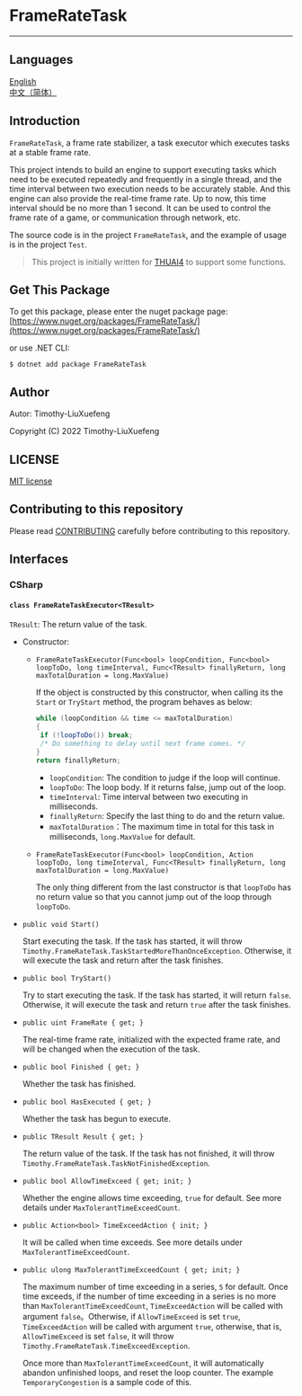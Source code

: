 # FrameRateTask

---

## Languages

[English](https://github.com/Timothy-LiuXuefeng/FrameRateTask/blob/master/README.md)  
[中文（简体）](https://github.com/Timothy-LiuXuefeng/FrameRateTask/blob/master/README.zh-CN.md)

## Introduction

`FrameRateTask`, a frame rate stabilizer, a task executor which executes tasks at a stable frame rate.  

This project intends to build an engine to support executing tasks which need to be executed repeatedly and frequently in a single thread, and the time interval between two execution needs to be accurately stable. And this engine can also provide the real-time frame rate. Up to now, this time interval should be no more than 1 second. It can be used to control the frame rate of a game, or communication through network, etc. 

The source code is in the project `FrameRateTask`, and the example of usage is in the project `Test`.

> This project is initially written for [THUAI4](https://github.com/eesast/THUAI4) to support some functions.

## Get This Package

To get this package, please enter the nuget package page: [https://www.nuget.org/packages/FrameRateTask/](https://www.nuget.org/packages/FrameRateTask/)

or use .NET CLI:  

```shell
$ dotnet add package FrameRateTask
```

## Author

Autor: Timothy-LiuXuefeng

Copyright (C) 2022 Timothy-LiuXuefeng

## LICENSE

[MIT license](./LICENSE.txt)

## Contributing to this repository

Please read [CONTRIBUTING](./CONTRIBUTING.md) carefully before contributing to this repository.

## Interfaces

### CSharp  

#### `class FrameRateTaskExecutor<TResult>`

`TResult`: The return value of the task.

+ Constructor:

  + `FrameRateTaskExecutor(Func<bool> loopCondition, Func<bool> loopToDo, long timeInterval, Func<TResult> finallyReturn, long maxTotalDuration = long.MaxValue)`  

    If the object is constructed by this constructor, when calling its the `Start` or `TryStart` method, the program behaves as below:  

    ```c#
    while (loopCondition && time <= maxTotalDuration)
    {
     if (!loopToDo()) break;
     /* Do something to delay until next frame comes. */
    }
    return finallyReturn;
    ```

    + `loopCondition`: The condition to judge if the loop will continue.
    + `loopToDo`: The loop body. If it returns false, jump out of the loop.
    + `timeInterval`: Time interval between two executing in milliseconds.
    + `finallyReturn`: Specify the last thing to do and the return value.
    + `maxTotalDuration`：The maximum time in total for this task in milliseconds, `long.MaxValue` for default.

  + `FrameRateTaskExecutor(Func<bool> loopCondition, Action loopToDo, long timeInterval, Func<TResult> finallyReturn, long maxTotalDuration = long.MaxValue)`

    The only thing different from the last constructor is that `loopToDo` has no return value so that you cannot jump out of the loop through `loopToDo`.

+ `public void Start()`

  Start executing the task. If the task has started, it will throw `Timothy.FrameRateTask.TaskStartedMoreThanOnceException`. Otherwise, it will execute the task and return after the task finishes. 

+ `public bool TryStart()`

  Try to start executing the task. If the task has started, it will return `false`. Otherwise, it will execute the task and return `true` after the task finishes.  

+ `public uint FrameRate { get; }`

  The real-time frame rate, initialized with the expected frame rate, and will be changed when the execution of the task.

+ `public bool Finished { get; }`

  Whether the task has finished.

+ `public bool HasExecuted { get; }`

  Whether the task has begun to execute.

+ `public TResult Result { get; }`

  The return value of the task. If the task has not finished, it will throw `Timothy.FrameRateTask.TaskNotFinishedException`.

+ `public bool AllowTimeExceed { get; init; }`

  Whether the engine allows time exceeding, `true` for default. See more details under `MaxTolerantTimeExceedCount`.

+ `public Action<bool> TimeExceedAction { init; }`

  It will be called when time exceeds. See more details under `MaxTolerantTimeExceedCount`.

+ `public ulong MaxTolerantTimeExceedCount { get; init; }`

  The maximum number of time exceeding in a series, `5` for default. Once time exceeds, if the number of time exceeding in a series is no more than `MaxTolerantTimeExceedCount`, `TimeExceedAction` will be called with argument `false`。Otherwise, if `AllowTimeExceed` is set `true`, `TimeExceedAction` will be called with argument `true`, otherwise, that is, `AllowTimeExceed` is set `false`, it will throw `Timothy.FrameRateTask.TimeExceedException`.

  Once more than `MaxTolerantTimeExceedCount`, it will automatically abandon unfinished loops, and reset the loop counter. The example `TemporaryCongestion` is a sample code of this.

